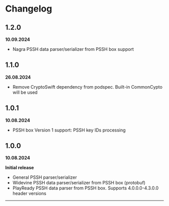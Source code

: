 # Changelog

## 1.2.0
**10.09.2024**

- Nagra PSSH data parser/serializer from PSSH box support

## 1.1.0
**26.08.2024**

- Remove CryptoSwift dependency from podspec. Built-in CommonCypto will be used

## 1.0.1
**10.08.2024**

- PSSH box Version 1 support: PSSH key IDs processing

## 1.0.0
**10.08.2024**

**Initial release**

- General PSSH parser/serializer
- Widevine PSSH data parser/serializer from PSSH box (protobuf)
- PlayReady PSSH data parser from PSSH box. Supports 4.0.0.0-4.3.0.0 header versions
_____________________________

